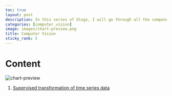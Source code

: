 ```yaml
---
toc: true
layout: post
description: In this series of blogs, I will go through all the components of doing time series analysis.
categories: [computer_vision]
image: images/chart-preview.png
title: Computer Vision
sticky_rank: 5
---
```

# Content
![chart-preview]({{site.baseurl}}/images/chart-preview.png " ")

1. [Supervised transformation of time series data](https://alokrajg.github.io/ARG/2021/04/21/time-series-supervised-transformation.html)

